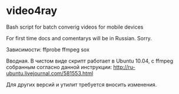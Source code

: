 video4ray
=========

Bash script for batch converig videos for mobile devices

For first time docs and comentarys will be in Russian. Sorry.

Зависимости:
ffprobe
ffmpeg
sox

Вводная.
В чистом виде скрипт работает в Ubuntu 10.04, с ffmpeg собранным
согласно данной инструкции:
http://ru-ubuntu.livejournal.com/581553.html

Для других версий и утилит требуется вносить изменения.